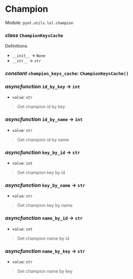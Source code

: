 # Champion 

Module: `pyot.utils.lol.champion` 

### _class_ `ChampionKeysCache`

Definitions: 
* `__init__` -> `None` 
* `__str__` -> `str` 


### _constant_ `champion_keys_cache`: `ChampionKeysCache()` 


### _asyncfunction_ `id_by_key` -> `int` 
* `value`: `str` 
> Get champion id by key 


### _asyncfunction_ `id_by_name` -> `int` 
* `value`: `str` 
> Get champion id by name 


### _asyncfunction_ `key_by_id` -> `str` 
* `value`: `int` 
> Get champion key by id 


### _asyncfunction_ `key_by_name` -> `str` 
* `value`: `str` 
> Get champion key by name 


### _asyncfunction_ `name_by_id` -> `str` 
* `value`: `int` 
> Get champion name by id 


### _asyncfunction_ `name_by_key` -> `str` 
* `value`: `str` 
> Get champion name by key 


